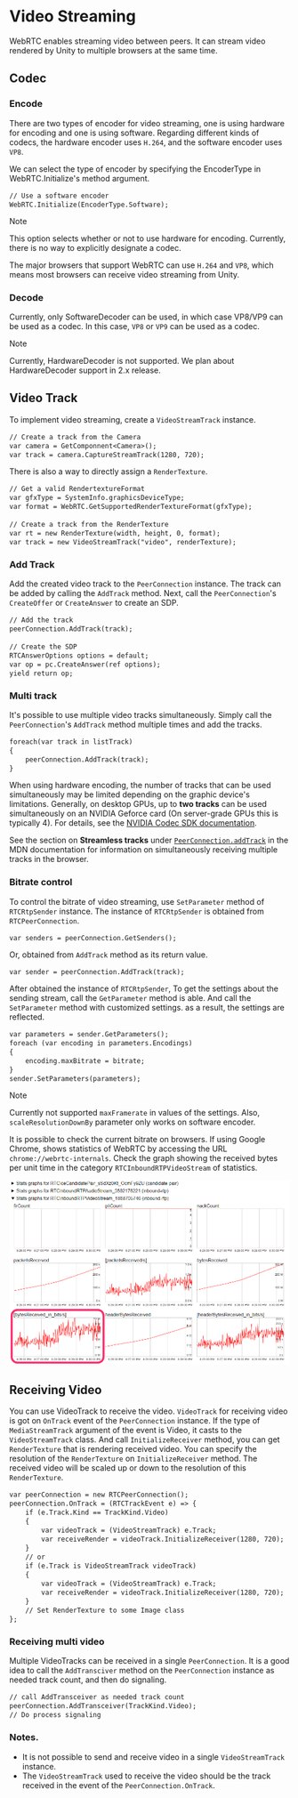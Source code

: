 # Video Streaming

WebRTC enables streaming video between peers. It can stream video rendered by Unity to multiple browsers at the same time.

## Codec

### Encode

There are two types of encoder for video streaming, one is using hardware for encoding and one is using software. Regarding different kinds of codecs, the hardware encoder uses `H.264`, and the software encoder uses `VP8`.

We can select the type of encoder by specifying the EncoderType in WebRTC.Initialize's method argument.

```CSharp
// Use a software encoder
WebRTC.Initialize(EncoderType.Software);
```

> [!NOTE]
> This option selects whether or not to use hardware for encoding.
> Currently, there is no way to explicitly designate a codec. 

The major browsers that support WebRTC can use `H.264` and `VP8`, which means most browsers can receive video streaming from Unity.

### Decode

Currently, only SoftwareDecoder can be used, in which case VP8/VP9 can be used as a codec.
In this case, `VP8` or `VP9` can be used as a codec.

> [!NOTE]
> Currently, HardwareDecoder is not supported.
> We plan about HardwareDecoder support in 2.x release.

## <a id="videotrack"/> Video Track

To implement video streaming, create a
 `VideoStreamTrack` instance.

```CSharp
// Create a track from the Camera
var camera = GetComponnent<Camera>();
var track = camera.CaptureStreamTrack(1280, 720);
```

There is also a way to directly assign a `RenderTexture`. 

```CSharp
// Get a valid RendertextureFormat
var gfxType = SystemInfo.graphicsDeviceType;
var format = WebRTC.GetSupportedRenderTextureFormat(gfxType);

// Create a track from the RenderTexture
var rt = new RenderTexture(width, height, 0, format);
var track = new VideoStreamTrack("video", renderTexture);
```

### <a id="add-track"/> Add Track

Add the created video track to the `PeerConnection` instance. The track can be added by calling the `AddTrack` method. Next, call the `PeerConnection`'s `CreateOffer` or `CreateAnswer` to create an SDP.

```CSharp
// Add the track
peerConnection.AddTrack(track);

// Create the SDP
RTCAnswerOptions options = default;
var op = pc.CreateAnswer(ref options);
yield return op;
```

### <a id="multi-track"/> Multi track

It's possible to use multiple video tracks simultaneously. Simply call the `PeerConnection`'s `AddTrack` method multiple times and add the tracks. 

```CSharp
foreach(var track in listTrack)
{
    peerConnection.AddTrack(track);
}
```

When using hardware encoding, the number of tracks that can be used simultaneously may be limited depending on the graphic device's limitations. Generally, on desktop GPUs, up to **two tracks** can be used simultaneously on an NVIDIA Geforce card (On server-grade GPUs this is typically 4). For details, see the [NVIDIA Codec SDK documentation](https://developer.nvidia.com/video-encode-decode-gpu-support-matrix).


See the section on **Streamless tracks** under [`PeerConnection.addTrack`](https://developer.mozilla.org/en-US/docs/Web/API/RTCPeerConnection/addTrack) in the MDN documentation for information on simultaneously receiving multiple tracks in the browser. 

### Bitrate control

To control the bitrate of video streaming, use `SetParameter` method of `RTCRtpSender` instance. The instance of `RTCRtpSender` is obtained from `RTCPeerConnection`.

```CSharp
var senders = peerConnection.GetSenders();
```

Or, obtained from `AddTrack` method as its return value.

```CSharp
var sender = peerConnection.AddTrack(track);
```

After obtained the instance of `RTCRtpSender`, To get the settings about the sending stream, call the `GetParameter` method is able. And call the `SetParameter` method with customized settings. as a result, the settings are reflected.

```CSharp
var parameters = sender.GetParameters();
foreach (var encoding in parameters.Encodings)
{
    encoding.maxBitrate = bitrate;
}
sender.SetParameters(parameters);
```

> [!NOTE]
> Currently not supported `maxFramerate` in values of the settings.
> Also, `scaleResolutionDownBy` parameter only works on software encoder.
>

It is possible to check the current bitrate on browsers. If using Google Chrome, shows statistics of WebRTC by accessing the URL `chrome://webrtc-internals`. Check the graph showing the received bytes per unit time in the category `RTCInboundRTPVideoStream` of statistics.

![Chrome WebRTC Stats](images/chrome-webrtc-stats.png)


## Receiving Video

You can use VideoTrack to receive the video.
`VideoTrack` for receiving video is got on `OnTrack` event of the `PeerConnection` instance.
If the type of `MediaStreamTrack` argument of the event is Video, it casts to the `VideoStreamTrack` class.
And call `InitializeReceiver` method, you can get `RenderTexture` that is rendering received video.
You can specify the resolution of the `RenderTexture` on `InitializeReceiver` method.
The received video will be scaled up or down to the resolution of this `RenderTexture`.

```CSharp
var peerConnection = new RTCPeerConnection();
peerConnection.OnTrack = (RTCTrackEvent e) => {
    if (e.Track.Kind == TrackKind.Video)
    {
        var videoTrack = (VideoStreamTrack) e.Track;
        var receiveRender = videoTrack.InitializeReceiver(1280, 720);
    }
    // or
    if (e.Track is VideoStreamTrack videoTrack)
    {
        var videoTrack = (VideoStreamTrack) e.Track;
        var receiveRender = videoTrack.InitializeReceiver(1280, 720);
    }
    // Set RenderTexture to some Image class
};
```

### Receiving multi video

Multiple VideoTracks can be received in a single `PeerConnection`.
It is a good idea to call the `AddTransciver` method on the `PeerConnection` instance as needed track count, and then do signaling.

```CSharp
// call AddTransceiver as needed track count
peerConnection.AddTransceiver(TrackKind.Video);
// Do process signaling
```

### Notes.

- It is not possible to send and receive video in a single `VideoStreamTrack` instance.
- The `VideoStreamTrack` used to receive the video should be the track received in the event of the `PeerConnection.OnTrack`.

